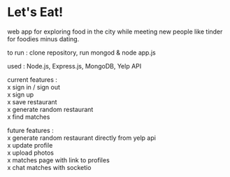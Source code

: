 # Let's Eat!
web app for exploring food in the city while meeting new people like tinder for foodies minus dating.

to run : clone repository, run mongod & node app.js

used : Node.js, Express.js, MongoDB, Yelp API

current features : <br>
x sign in / sign out <br>
x sign up <br>
x save restaurant <br>
x generate random restaurant <br>
x find matches <br>

future features : <br>
x generate random restaurant directly from yelp api <br>
x update profile <br>
x upload photos <br>
x matches page with link to profiles <br>
x chat matches with socketio
